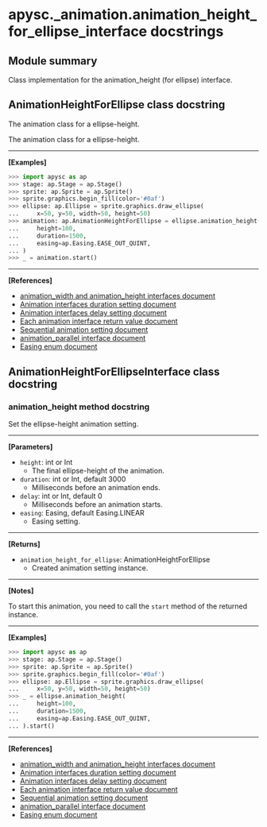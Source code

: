 # apysc._animation.animation_height_for_ellipse_interface docstrings

## Module summary

Class implementation for the animation_height (for ellipse) interface.

## AnimationHeightForEllipse class docstring

The animation class for a ellipse-height.

The animation class for a ellipse-height.<hr>

**[Examples]**

```py
>>> import apysc as ap
>>> stage: ap.Stage = ap.Stage()
>>> sprite: ap.Sprite = ap.Sprite()
>>> sprite.graphics.begin_fill(color='#0af')
>>> ellipse: ap.Ellipse = sprite.graphics.draw_ellipse(
...     x=50, y=50, width=50, height=50)
>>> animation: ap.AnimationHeightForEllipse = ellipse.animation_height(
...     height=100,
...     duration=1500,
...     easing=ap.Easing.EASE_OUT_QUINT,
... )
>>> _ = animation.start()
```

<hr>

**[References]**

- [animation_width and animation_height interfaces document](https://simon-ritchie.github.io/apysc/animation_width_and_height.html)
- [Animation interfaces duration setting document](https://simon-ritchie.github.io/apysc/animation_duration.html)
- [Animation interfaces delay setting document](https://simon-ritchie.github.io/apysc/animation_delay.html)
- [Each animation interface return value document](https://simon-ritchie.github.io/apysc/animation_return_value.html)
- [Sequential animation setting document](https://simon-ritchie.github.io/apysc/sequential_animation.html)
- [animation_parallel interface document](https://simon-ritchie.github.io/apysc/animation_parallel.html)
- [Easing enum document](https://simon-ritchie.github.io/apysc/easing_enum.html)

## AnimationHeightForEllipseInterface class docstring



### animation_height method docstring

Set the ellipse-height animation setting.<hr>

**[Parameters]**

- `height`: int or Int
  - The final ellipse-height of the animation.
- `duration`: int or Int, default 3000
  - Milliseconds before an animation ends.
- `delay`: int or Int, default 0
  - Milliseconds before an animation starts.
- `easing`: Easing, default Easing.LINEAR
  - Easing setting.

<hr>

**[Returns]**

- `animation_height_for_ellipse`: AnimationHeightForEllipse
  - Created animation setting instance.

<hr>

**[Notes]**

To start this animation, you need to call the `start` method of the returned instance.<hr>

**[Examples]**

```py
>>> import apysc as ap
>>> stage: ap.Stage = ap.Stage()
>>> sprite: ap.Sprite = ap.Sprite()
>>> sprite.graphics.begin_fill(color='#0af')
>>> ellipse: ap.Ellipse = sprite.graphics.draw_ellipse(
...     x=50, y=50, width=50, height=50)
>>> _ = ellipse.animation_height(
...     height=100,
...     duration=1500,
...     easing=ap.Easing.EASE_OUT_QUINT,
... ).start()
```

<hr>

**[References]**

- [animation_width and animation_height interfaces document](https://simon-ritchie.github.io/apysc/animation_width_and_height.html)
- [Animation interfaces duration setting document](https://simon-ritchie.github.io/apysc/animation_duration.html)
- [Animation interfaces delay setting document](https://simon-ritchie.github.io/apysc/animation_delay.html)
- [Each animation interface return value document](https://simon-ritchie.github.io/apysc/animation_return_value.html)
- [Sequential animation setting document](https://simon-ritchie.github.io/apysc/sequential_animation.html)
- [animation_parallel interface document](https://simon-ritchie.github.io/apysc/animation_parallel.html)
- [Easing enum document](https://simon-ritchie.github.io/apysc/easing_enum.html)